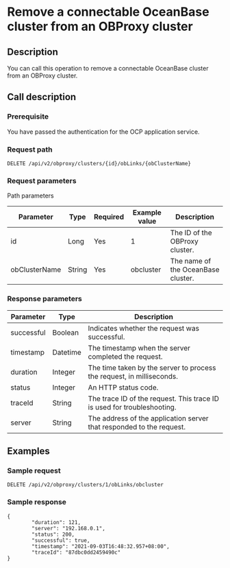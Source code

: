 Remove a connectable OceanBase cluster from an OBProxy cluster 
===================================================================================



Description 
--------------------------------

You can call this operation to remove a connectable OceanBase cluster from an OBProxy cluster.

Call description 
-------------------------------------

### Prerequisite 

You have passed the authentication for the OCP application service.

### Request path 

`DELETE /api/v2/obproxy/clusters/{id}/obLinks/{obClusterName}`

### Request parameters 

Path parameters


|   Parameter   |  Type  | Required | Example value |            Description             |
|---------------|--------|----------|---------------|------------------------------------|
| id            | Long   | Yes      | 1             | The ID of the OBProxy cluster.     |
| obClusterName | String | Yes      | obcluster     | The name of the OceanBase cluster. |



### Response parameters 



| Parameter  |   Type   |                               Description                               |
|------------|----------|-------------------------------------------------------------------------|
| successful | Boolean  | Indicates whether the request was successful.                           |
| timestamp  | Datetime | The timestamp when the server completed the request.                    |
| duration   | Integer  | The time taken by the server to process the request, in milliseconds.   |
| status     | Integer  | An HTTP status code.                                                    |
| traceId    | String   | The trace ID of the request. This trace ID is used for troubleshooting. |
| server     | String   | The address of the application server that responded to the request.    |



Examples 
-----------------------------

### Sample request 

`DELETE /api/v2/obproxy/clusters/1/obLinks/obcluster`

### Sample response 

```unknow
{
        "duration": 121,
        "server": "192.168.0.1",
        "status": 200,
        "successful": true,
        "timestamp": "2021-09-03T16:48:32.957+08:00",
        "traceId": "87dbc0dd2459490c"
}
```


